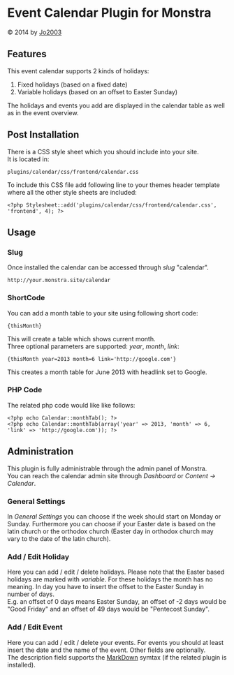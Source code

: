 # Event Calendar Plugin for Monstra
&copy; 2014 by [Jo2003](http://www.coujo.de)

## Features
This event calendar supports 2 kinds of holidays:

1. Fixed holidays (based on a fixed date)
2. Variable holidays (based on an offset to Easter Sunday)

The holidays and events you add are displayed in the calendar table as well as in the
event overview.

## Post Installation
There is a CSS style sheet which you should include into your site.  
It is located in:  

    plugins/calendar/css/frontend/calendar.css

To include this CSS file add following line to your themes header template where all
the other style sheets are included:

    <?php Stylesheet::add('plugins/calendar/css/frontend/calendar.css', 'frontend', 4); ?>

## Usage  
### Slug
Once installed the calendar can be accessed through *slug* "calendar".  

    http://your.monstra.site/calendar

### ShortCode
You can add a month table to your site using following short code:  

    {thisMonth}

This will create a table which shows current month.  
Three optional parameters are supported: *year*, *month*, *link*:

    {thisMonth year=2013 month=6 link='http://google.com'}

This creates a month table for June 2013 with headlink set to Google.

### PHP Code
The related php code would like like follows:

    <?php echo Calendar::monthTab(); ?>
    <?php echo Calendar::monthTab(array('year' => 2013, 'month' => 6, 'link' => 'http://google.com')); ?>

## Administration  
This plugin is fully administrable through the admin panel of Monstra.  
You can reach the calendar admin site through *Dashboard* or *Content -> Calendar*.

### General Settings
In *General Settings* you can choose if the week should start on Monday or Sunday. 
Furthermore you can choose if your Easter date is based on the latin church or the
orthodox church (Easter day in orthodox church may vary to the date of the latin church).

### Add / Edit Holiday
Here you can add / edit / delete holidays. Please note that the Easter based holidays 
are marked with *variable*. For these holidays the month has no meaning. In day
you have to insert the offset to the Easter Sunday in number of days.  
E.g. an offset of 0 days means Easter Sunday, an offset of -2 days would be 
"Good Friday" and an offset of 49 days would be "Pentecost Sunday".  

### Add / Edit Event
Here you can add / edit / delete your events. For events you should at least insert 
the date and the name of the event. Other fields are optionally.  
The description field supports the [MarkDown](http://daringfireball.net/projects/markdown/syntax) 
symtax (if the related plugin is installed).



